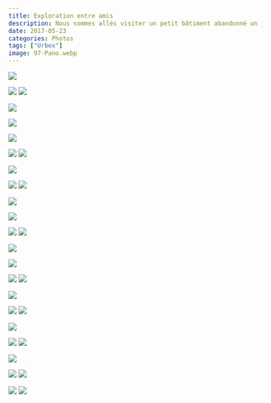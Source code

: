 ```yaml
---
title: Exploration entre amis
description: Nous sommes allés visiter un petit bâtiment abandonné un jour de soleil. Un agréable souvenir.
date: 2017-05-23
categories: Photos
tags: ["Urbex"]
image: 97-Pano.webp
---
```


![](1-Pano.webp)

![](2.webp) ![](3.webp)

![](4-Pano.webp)

![](5-Pano.webp)

![](6-Pano.webp)

![](7.webp) ![](8.webp)

![](9-Pano.webp)

![](91.webp) ![](92.webp)

![](93-Pano.webp)

![](94-Pano.webp)

![](95.webp) ![](96.webp)

![](97-Pano.webp)

![](98-Pano.webp)

![](99.webp) ![](991.webp)

![](992-Pano.webp)

![](993.webp) ![](994.webp)

![](995-Pano.webp)

![](996.webp) ![](997.webp)

![](998-Pano.webp)

![](999.webp) ![](9991.webp)

![](9992.webp) ![](9993.webp)

